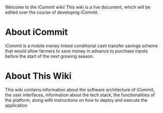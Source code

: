 Welcome to the iCommit wiki!
This wiki is a live document, which will be edited over the course of developing iCommit. 

# **About iCommit**

iCommit is a mobile money linked conditional cash transfer savings scheme that would allow farmers to save money in advance to purchase inputs before the start of the next growing season. 

# About This Wiki 

This wiki contains information about the software architecture of iCommit, the user interfaces, information about the tech stack, the functionalities of the platform, along with instructions on how to deploy and execute the application
